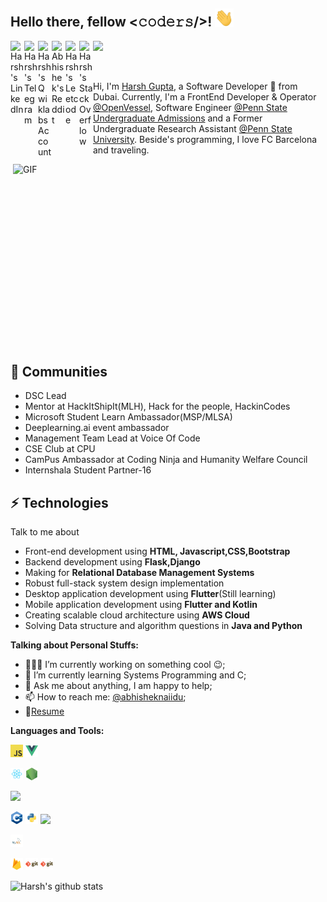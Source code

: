 <h2> Hello there, fellow <𝚌𝚘𝚍𝚎𝚛𝚜/>! <img src="https://raw.githubusercontent.com/ABSphreak/ABSphreak/master/gifs/Hi.gif" width="30px"></h2>
<a href="https://www.linkedin.com/in/harshgu/">
  <img align="left" alt="Harsh's LinkedIn" width="22px" src="https://cdn.jsdelivr.net/npm/simple-icons@v3/icons/linkedin.svg" />
</a>

<a href="https://t.me/harshg2810">
  <img align="left" alt="Harsh's Telegram" width="22px" src="https://cdn.jsdelivr.net/npm/simple-icons@v3/icons/telegram.svg" />
</a>

<a href="https://www.qwiklabs.com/public_profiles/939ac227-9bde-4ce5-b3c3-47b8c30d6e59">
  <img align="left" alt="Harsh's Qwiklabs Account" width="22px" src="https://cdn.jsdelivr.net/npm/simple-icons@3.12.1/icons/qwiklabs.svg" />
</a>

<a href="https://www.hackerrank.com/harshgupta7308">
  <img align="left" alt="Abhishek's Reddit" width="22px" src="https://cdn.jsdelivr.net/npm/simple-icons@3.12.1/icons/hackerrank.svg" />
</a>

<a href="https://leetcode.com/harshg2810/">
  <img align="left" alt="Harsh's Leetcode" width="22px" src="https://cdn.jsdelivr.net/npm/simple-icons@v3/icons/leetcode.svg" />
</a>

<a href="https://stackoverflow.com/users/13216609/harshg28101999">
  <img align="left" alt="Harsh's Stack Overflow" width="22px" src="https://cdn.jsdelivr.net/npm/simple-icons@3.12.1/icons/stackoverflow.svg" />
</a>

![](https://visitor-badge.glitch.me/badge?page_id=harshg28101999.harshg28101999)

<br />

Hi, I'm [Harsh Gupta](https://www.linkedin.com/in/harshgu/), a Software Developer 🚀 from Dubai. Currently, I'm a FrontEnd Developer & Operator [@OpenVessel](https://www.dev.openvessel.org), Software Engineer [@Penn State Undergraduate Admissions](https://github.com/BITSoC) and a Former Undergraduate Research Assistant [@Penn State University](https://www.psu.edu). Beside's programming, I love FC Barcelona and traveling. 

  <img align="right" alt="GIF" src="https://github.com/abhisheknaiidu/abhisheknaiidu/blob/master/code.gif?raw=true" width="500" height="320" />

## 👯 Communities
* DSC Lead
* Mentor at HackItShipIt(MLH), Hack for the people, HackinCodes
* Microsoft Student Learn Ambassador(MSP/MLSA)
* Deeplearning.ai event ambassador
* Management Team Lead at Voice Of Code
* CSE Club at CPU
* CamPus Ambassador at Coding Ninja and Humanity Welfare Council
* Internshala Student Partner-16
## ⚡ Technologies
Talk to me about
- Front-end development using **HTML, Javascript,CSS,Bootstrap**
- Backend development using **Flask,Django**
- Making for **Relational Database Management Systems**
- Robust full-stack system design implementation
- Desktop application development using **Flutter**(Still learning)
- Mobile application development using **Flutter and Kotlin**
- Creating scalable cloud architecture using **AWS Cloud**
- Solving Data structure and algorithm questions in **Java and Python**
  
**Talking about Personal Stuffs:**

- 👨🏽‍💻 I’m currently working on something cool :wink:;
- 🌱 I’m currently learning Systems Programming and C; 
- 💬 Ask me about anything, I am happy to help;
- 📫 How to reach me: [@abhisheknaiidu](https://twitter.com/abhisheknaiidu);
- 📝[Resume](https://drive.google.com/file/d/10GKdScol1BXsMQmSVO30rswZ8lqkakmy/view)

**Languages and Tools:**  

<code><img height="20" src="https://raw.githubusercontent.com/github/explore/80688e429a7d4ef2fca1e82350fe8e3517d3494d/topics/javascript/javascript.png"></code>
<code><img height="20" src="https://raw.githubusercontent.com/github/explore/80688e429a7d4ef2fca1e82350fe8e3517d3494d/topics/vue/vue.png"></code>

<code><img height="20" src="https://raw.githubusercontent.com/github/explore/80688e429a7d4ef2fca1e82350fe8e3517d3494d/topics/react/react.png"></code>
<code><img height="20" src="https://raw.githubusercontent.com/github/explore/80688e429a7d4ef2fca1e82350fe8e3517d3494d/topics/nodejs/nodejs.png"></code>

<code><img height="20" src="https://cdn.jsdelivr.net/npm/simple-icons@3.12.1/icons/flutter.svg"></code>

<code><img height="20" src="https://raw.githubusercontent.com/github/explore/80688e429a7d4ef2fca1e82350fe8e3517d3494d/topics/cpp/cpp.png"></code>
<code><img height="20" src="https://raw.githubusercontent.com/github/explore/80688e429a7d4ef2fca1e82350fe8e3517d3494d/topics/python/python.png"></code>
<code><img height="20" src="https://cdn.jsdelivr.net/npm/simple-icons@3.12.1/icons/flask.svg"></code>

<code><img height="20" src="https://raw.githubusercontent.com/github/explore/80688e429a7d4ef2fca1e82350fe8e3517d3494d/topics/mysql/mysql.png"></code>

<code><img height="20" src="https://raw.githubusercontent.com/github/explore/80688e429a7d4ef2fca1e82350fe8e3517d3494d/topics/firebase/firebase.png"></code>
<code><img height="20" src="https://raw.githubusercontent.com/github/explore/80688e429a7d4ef2fca1e82350fe8e3517d3494d/topics/git/git.png"></code>
<code><img height="20" src="https://raw.githubusercontent.com/github/explore/80688e429a7d4ef2fca1e82350fe8e3517d3494d/topics/git/git.png"></code>


![Harsh's github stats](https://github-readme-stats.vercel.app/api?username=harshg28101999&hide=["issues"]&show_icons=true)
